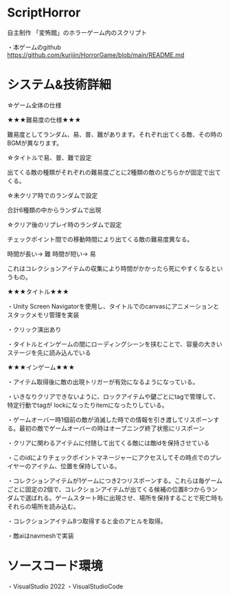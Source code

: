 # ScriptHorror
自主制作 「変怖館」のホラーゲーム内のスクリプト

・本ゲームのgithub
https://github.com/kurijin/HorrorGame/blob/main/README.md


# システム&技術詳細

☆ゲーム全体の仕様

★★★難易度の仕様★★★

難易度としてランダム、易、普、難があります。それぞれ出てくる敵、その時のBGMが異なります。

☆タイトルで易、普、難で設定

出てくる敵の種類がそれぞれの難易度ごとに2種類の敵のどちらかが固定で出てくる。



☆未クリア時でのランダムで設定

合計6種類の中からランダムで出現


☆クリア後のリプレイ時のランダムで設定

チェックポイント間での移動時間により出てくる敵の難易度異なる。

時間が長い→ 難
時間が短い→ 易

これはコレクションアイテムの収集により時間がかかったら死にやすくなるというもの。




★★★タイトル★★★

・Unity Screen Navigatorを使用し、タイトルでのcanvasにアニメーションとスタックメモリ管理を実装

・クリック演出あり

・タイトルとインゲームの間にローディングシーンを挟むことで、容量の大きいステージを先に読み込んでいる




★★★インゲーム★★★

・アイテム取得後に敵の出現トリガーが有効になるようになっている。

・いきなりクリアできないように、ロックアイテムや鍵ごとにtagで管理して、特定行動でtagが lockになったりitemになったりしている。

・ゲームオーバー時1個前の敵が消滅した時での情報を引き渡してリスポーンする。最初の敵でゲームオーバーの時はオープニング終了状態にリスポーン

・クリアに関わるアイテムに付随して出てくる敵には敵idを保持させている

・このidによりチェックポイントマネージャーにアクセスしてその時点でのプレイヤーのアイテム、位置を保持している。

・コレクションアイテムが1ゲームにつき2つリスポーンする。これらは毎ゲームごとに固定の2個で、コレクションアイテムが出てくる候補の位置8つからランダムで選ばれる。ゲームスタート時に出現させ、場所を保持することで死亡時もそれらの場所を読み込む。

・コレクションアイテム8つ取得すると金のアヒルを取得。

・敵aiはnavmeshで実装





# ソースコード環境
・VisualStudio 2022 
・VisualStudioCode
